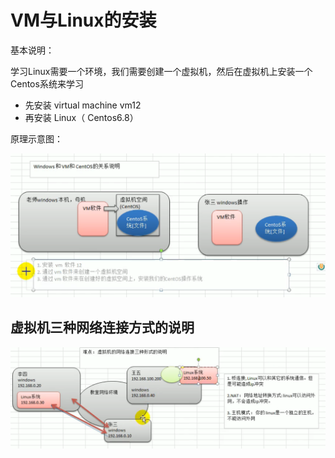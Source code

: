 # VM与Linux的安装

基本说明：

学习Linux需要一个环境，我们需要创建一个虚拟机，然后在虚拟机上安装一个Centos系统来学习

- 先安装 virtual machine vm12
- 再安装 Linux（ Centos6.8）

原理示意图：

![image-20210504133212566](asserts/image-20210504133212566.png)



## 虚拟机三种网络连接方式的说明

![image-20210504135315883](asserts/image-20210504135315883.png)



